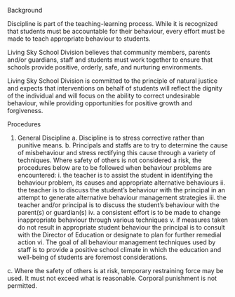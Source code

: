Background

Discipline is part of the teaching-learning process. While it is recognized that students must be accountable for their behaviour, every effort must be made to teach appropriate behaviour to students.

Living Sky School Division believes that community members, parents and/or guardians, staff and students must work together to ensure that schools provide positive, orderly, safe, and nurturing environments.

Living Sky School Division is committed to the principle of natural justice and expects that interventions on behalf of students will reflect the dignity of the individual and will focus on the ability to correct undesirable behaviour, while providing opportunities for positive growth and forgiveness.


Procedures

1.	General Discipline
a.	Discipline is to stress corrective rather than punitive means.
b.	Principals and staffs are to try to determine the cause of misbehaviour and stress rectifying this cause through a variety of techniques. Where safety of others is not considered a risk, the procedures below are to be followed when behaviour problems are encountered:
i.	the teacher is to assist the student in identifying the behaviour problem, its causes and appropriate alternative behaviours
ii.	the teacher is to discuss the student’s behaviour with the principal in an attempt to generate alternative behaviour management strategies
iii.	the teacher and/or principal is to discuss the student’s behaviour with the parent(s) or guardian(s)
iv.	a consistent effort is to be made to change inappropriate behaviour through various techniques 
v.	if measures taken do not result in appropriate student behaviour the principal is to consult with the Director of Education or designate to plan for further remedial action
vi.	The goal of all behaviour management techniques used by staff is to provide a positive school climate in which the education and well-being of students are foremost considerations.

c.	Where the safety of others is at risk, temporary restraining force may be used. It must not exceed what is reasonable. Corporal punishment is not permitted.
